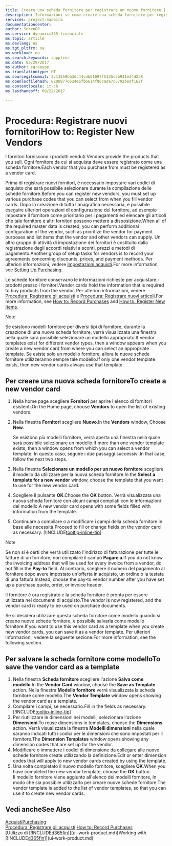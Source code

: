 ```yaml
---
title: Creare una scheda fornitore per registrare un nuovo fornitore | Documenti Microsoft
description: Informazioni su come creare una scheda fornitore per registrare un nuovo fornitore.
services: project-madeira
documentationcenter: 
author: SorenGP
ms.service: dynamics365-financials
ms.topic: article
ms.devlang: na
ms.tgt_pltfrm: na
ms.workload: na
ms.search.keywords: supplier
ms.date: 03/29/2017
ms.author: sgroespe
ms.translationtype: HT
ms.sourcegitcommit: 2c13559bb3dc44cdb61697f5135c5b931e34d2a8
ms.openlocfilehash: 82089770524e6fb6614f86cada7c5792bedf162f
ms.contentlocale: it-ch
ms.lasthandoff: 09/22/2017

---
```

# <a name="how-to-register-new-vendors"></a><span data-ttu-id="0068a-103">Procedura: Registrare nuovi fornitori</span><span class="sxs-lookup"><span data-stu-id="0068a-103">How to: Register New Vendors</span></span>
<span data-ttu-id="0068a-104">I fornitori forniscono i prodotti venduti.</span><span class="sxs-lookup"><span data-stu-id="0068a-104">Vendors provide the products that you sell.</span></span> <span data-ttu-id="0068a-105">Ogni fornitore da cui si acquista deve essere registrato come una scheda fornitore.</span><span class="sxs-lookup"><span data-stu-id="0068a-105">Each vendor that you purchase from must be registered as a vendor card.</span></span>

<span data-ttu-id="0068a-106">Prima di registrare nuovi fornitori, è necessario impostare vari codici di acquisto che sarà possibile selezionare durante la compilazione delle schede fornitore.</span><span class="sxs-lookup"><span data-stu-id="0068a-106">Before you can register new vendors, you must set up various purchase codes that you can select from when you fill vendor cards.</span></span> <span data-ttu-id="0068a-107">Dopo la creazione di tutta l'anagrafica necessaria, è possibile eseguire ulteriori operazioni di configurazione del fornitore, ad esempio impostare il fornitore come prioritario per i pagamenti ed elencare gli articoli che tale fornitore e altri fornitori possono mettere a disposizione.</span><span class="sxs-lookup"><span data-stu-id="0068a-107">When all of the required master data is created, you can perform additional configuration of the vendor, such as prioritize the vendor for payment purposes and list items that the vendor and other vendors can supply.</span></span> <span data-ttu-id="0068a-108">Un altro gruppo di attività di impostazione dei fornitori è costituito dalla registrazione degli accordi relativi a sconti, prezzi e metodi di pagamento.</span><span class="sxs-lookup"><span data-stu-id="0068a-108">Another group of setup tasks for vendors is to record your agreements concerning discounts, prices, and payment methods.</span></span> <span data-ttu-id="0068a-109">Per ulteriori informazioni, vedere [Impostazioni acquisti](purchasing-setup-purchasing.md).</span><span class="sxs-lookup"><span data-stu-id="0068a-109">For more information, see [Setting Up Purchasing](purchasing-setup-purchasing.md).</span></span>

<span data-ttu-id="0068a-110">Le schede fornitore conservano le informazioni richieste per acquistare i prodotti presso i fornitori.</span><span class="sxs-lookup"><span data-stu-id="0068a-110">Vendor cards hold the information that is required to buy products from the vendor.</span></span> <span data-ttu-id="0068a-111">Per ulteriori informazioni, vedere [Procedura: Registrare gli acquisti](purchasing-how-record-purchases.md) e [Procedura: Registrare nuovi articoli](inventory-how-register-new-items.md).</span><span class="sxs-lookup"><span data-stu-id="0068a-111">For more information, see [How to: Record Purchases](purchasing-how-record-purchases.md) and [How to: Register New Items](inventory-how-register-new-items.md).</span></span>

> [!NOTE]  
>   <span data-ttu-id="0068a-112">Se esistono modelli fornitore per diversi tipi di fornitore, durante la creazione di una nuova scheda fornitore, verrà visualizzata una finestra nella quale sarà possibile selezionare un modello appropriato.</span><span class="sxs-lookup"><span data-stu-id="0068a-112">If vendor templates exist for different vendor types, then a window appears when you create a new vendor card from where you can select an appropriate template.</span></span> <span data-ttu-id="0068a-113">Se esiste solo un modello fornitore, allora le nuove schede fornitore utilizzeranno sempre tale modello.</span><span class="sxs-lookup"><span data-stu-id="0068a-113">If only one vendor template exists, then new vendor cards always use that template.</span></span>

## <a name="to-create-a-new-vendor-card"></a><span data-ttu-id="0068a-114">Per creare una nuova scheda fornitore</span><span class="sxs-lookup"><span data-stu-id="0068a-114">To create a new vendor card</span></span>
1. <span data-ttu-id="0068a-115">Nella home page scegliere **Fornitori** per aprire l'elenco di fornitori esistenti.</span><span class="sxs-lookup"><span data-stu-id="0068a-115">On the Home page, choose **Vendors** to open the list of existing vendors.</span></span>  
2. <span data-ttu-id="0068a-116">Nella finestra **Fornitori** scegliere **Nuovo**.</span><span class="sxs-lookup"><span data-stu-id="0068a-116">In the **Vendors** window, Choose **New**.</span></span>

    <span data-ttu-id="0068a-117">Se esistono più modelli fornitore, verrà aperta una finestra nella quale sarà possibile selezionare un modello.</span><span class="sxs-lookup"><span data-stu-id="0068a-117">If more than one vendor template exists, then a window opens from which you can select a vendor template.</span></span> <span data-ttu-id="0068a-118">In questo caso, seguire i due passaggi successivi.</span><span class="sxs-lookup"><span data-stu-id="0068a-118">In that case, follow the next two steps.</span></span>
3. <span data-ttu-id="0068a-119">Nella finestra **Selezionare un modello per un nuovo fornitore** scegliere il modello da utilizzare per la nuova scheda fornitore.</span><span class="sxs-lookup"><span data-stu-id="0068a-119">In the **Select a template for a new vendor** window, choose the template that you want to use for the new vendor card.</span></span>
4. <span data-ttu-id="0068a-120">Scegliere il pulsante **OK**.</span><span class="sxs-lookup"><span data-stu-id="0068a-120">Choose the **OK** button.</span></span> <span data-ttu-id="0068a-121">Verrà visualizzata una nuova scheda fornitore con alcuni campi compilati con le informazioni del modello.</span><span class="sxs-lookup"><span data-stu-id="0068a-121">A new vendor card opens with some fields filled with information from the template.</span></span>
5. <span data-ttu-id="0068a-122">Continuare a compilare o a modificare i campi della scheda fornitore in base alle necessità.</span><span class="sxs-lookup"><span data-stu-id="0068a-122">Proceed to fill or change fields on the vendor card as necessary.</span></span> [!INCLUDE[tooltip-inline-tip](includes/tooltip-inline-tip_md.md)]

> [!NOTE]  
>   <span data-ttu-id="0068a-123">Se non si è certi che verrà utilizzato l'indirizzo di fatturazione per tutte le fatture di un fornitore, non compilare il campo **Pagare a**.</span><span class="sxs-lookup"><span data-stu-id="0068a-123">If you do not know the invoicing address that will be used for every invoice from a vendor, do not fill in the **Pay-to** field.</span></span> <span data-ttu-id="0068a-124">Al contrario, scegliere il numero del pagamento al fornitore dopo avere impostato un'offerta in acquisto, un ordine o la testata di una fattura.</span><span class="sxs-lookup"><span data-stu-id="0068a-124">Instead, choose the pay-to vendor number after you have set up a purchase quote, order, or invoice header.</span></span>

<span data-ttu-id="0068a-125">Il fornitore è ora registrato e la scheda fornitore è pronta per essere utilizzata nei documenti di acquisto.</span><span class="sxs-lookup"><span data-stu-id="0068a-125">The vendor is now registered, and the vendor card is ready to be used on purchase documents.</span></span>

<span data-ttu-id="0068a-126">Se si desidera utilizzare questa scheda fornitore come modello quando si creano nuove schede fornitore, è possibile salvarla come modello fornitore.</span><span class="sxs-lookup"><span data-stu-id="0068a-126">If you want to use this vendor card as a template when you create new vendor cards, you can save it as a vendor template.</span></span> <span data-ttu-id="0068a-127">Per ulteriori informazioni, vedere la seguente sezione:</span><span class="sxs-lookup"><span data-stu-id="0068a-127">For more information, see the following section.</span></span>

## <a name="to-save-the-vendor-card-as-a-template"></a><span data-ttu-id="0068a-128">Per salvare la scheda fornitore come modello</span><span class="sxs-lookup"><span data-stu-id="0068a-128">To save the vendor card as a template</span></span>
1. <span data-ttu-id="0068a-129">Nella finestra **Scheda fornitore** scegliere l'azione **Salva come modello**.</span><span class="sxs-lookup"><span data-stu-id="0068a-129">In the **Vendor Card** window, choose the **Save as Template** action.</span></span> <span data-ttu-id="0068a-130">Nella finestra **Modello fornitore** verrà visualizzata la scheda fornitore come modello.</span><span class="sxs-lookup"><span data-stu-id="0068a-130">The **Vendor Template** window opens showing the vendor card as a template.</span></span>
2. <span data-ttu-id="0068a-131">Compilare i campi, se necessario.</span><span class="sxs-lookup"><span data-stu-id="0068a-131">Fill in the fields as necessary.</span></span> [!INCLUDE[tooltip-inline-tip](includes/tooltip-inline-tip_md.md)]
3. <span data-ttu-id="0068a-132">Per riutilizzare le dimensioni nei modelli, selezionare l'azione **Dimensioni**.</span><span class="sxs-lookup"><span data-stu-id="0068a-132">To reuse dimensions in templates, choose the **Dimensions** action.</span></span> <span data-ttu-id="0068a-133">Verrà visualizzata la finestra **Modelli dimensioni** nella quale saranno indicati tutti i codici per le dimensioni che sono impostati per il fornitore.</span><span class="sxs-lookup"><span data-stu-id="0068a-133">The **Dimension Templates** window opens showing any dimension codes that are set up for the vendor.</span></span>
4. <span data-ttu-id="0068a-134">Modificare o immettere i codici di dimensione da collegare alle nuove schede fornitore create utilizzando la definizione.</span><span class="sxs-lookup"><span data-stu-id="0068a-134">Edit or enter dimension codes that will apply to new vendor cards created by using the template.</span></span>
5. <span data-ttu-id="0068a-135">Una volta completato il nuovo modello fornitore, scegliere **OK**.</span><span class="sxs-lookup"><span data-stu-id="0068a-135">When you have completed the new vendor template, choose the **OK** button.</span></span>  
   <span data-ttu-id="0068a-136">Il modello fornitore viene aggiunto all'elenco dei modelli fornitore, in modo che sia possibile utilizzarlo per creare nuove schede fornitore.</span><span class="sxs-lookup"><span data-stu-id="0068a-136">The vendor template is added to the list of vendor templates, so that you can use it to create new vendor cards.</span></span>

## <a name="see-also"></a><span data-ttu-id="0068a-137">Vedi anche</span><span class="sxs-lookup"><span data-stu-id="0068a-137">See Also</span></span>
[<span data-ttu-id="0068a-138">Acquisti</span><span class="sxs-lookup"><span data-stu-id="0068a-138">Purchasing</span></span>](purchasing-manage-purchasing.md)  
<span data-ttu-id="0068a-139">[Procedura: Registrare gli acquisti](purchasing-how-record-purchases.md) </span><span class="sxs-lookup"><span data-stu-id="0068a-139">[How to: Record Purchases](purchasing-how-record-purchases.md) </span></span>  
<span data-ttu-id="0068a-140">[Utilizzo di [!INCLUDE[d365fin](includes/d365fin_md.md)]](ui-work-product.md)</span><span class="sxs-lookup"><span data-stu-id="0068a-140">[Working with [!INCLUDE[d365fin](includes/d365fin_md.md)]](ui-work-product.md)</span></span>  

